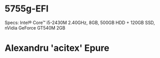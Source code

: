 # 5755g-EFI
Specs: Intel® Core™ i5-2430M 2.40GHz, 8GB, 500GB HDD + 120GB SSD, nVidia GeForce GT540M 2GB
# Alexandru 'acitex' Epure
